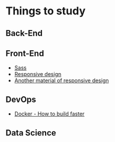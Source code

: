 # Things to study

## Back-End

## Front-End

* [Sass](https://sass-lang.com/) 
* [Responsive design](https://itnext.io/3-ways-to-implement-responsive-design-in-your-react-app-bcb6ee7eb424)
* [Another material of responsive design](https://www.toptal.com/responsive-web/introduction-to-responsive-web-design-pseudo-elements-media-queries)

## DevOps

* [Docker - How to build faster](https://geshan.com.np/blog/2020/10/docker-build-example-faster-docker-build/)

## Data Science 
